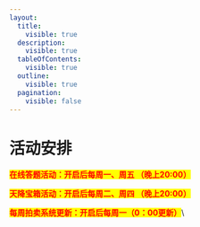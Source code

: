 ```yaml
---
layout:
  title:
    visible: true
  description:
    visible: true
  tableOfContents:
    visible: true
  outline:
    visible: true
  pagination:
    visible: false
---
```


# 活动安排

<mark style="color:red;">**在线答题活动：开启后每周一、周五   （晚上20:00）**</mark>

<mark style="color:red;">**天降宝箱活动：开启后每周二、周四   （晚上20:00）**</mark>

<mark style="color:red;">**每周拍卖系统更新：开启后每周一（0：00更新）**</mark>\
